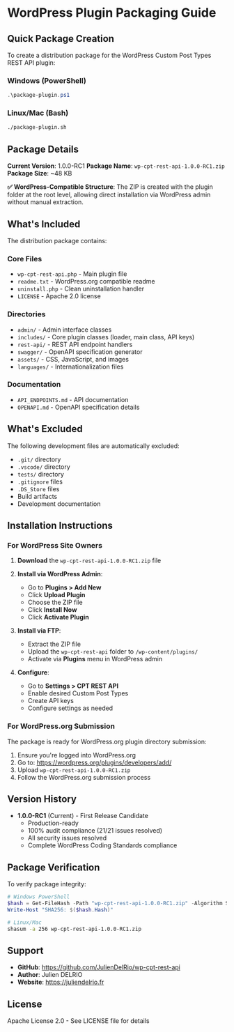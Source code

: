 # WordPress Plugin Packaging Guide

## Quick Package Creation

To create a distribution package for the WordPress Custom Post Types REST API plugin:

### Windows (PowerShell)
```powershell
.\package-plugin.ps1
```

### Linux/Mac (Bash)
```bash
./package-plugin.sh
```

## Package Details

**Current Version**: 1.0.0-RC1
**Package Name**: `wp-cpt-rest-api-1.0.0-RC1.zip`
**Package Size**: ~48 KB

**✅ WordPress-Compatible Structure**: The ZIP is created with the plugin folder at the root level, allowing direct installation via WordPress admin without manual extraction.

## What's Included

The distribution package contains:

### Core Files
- `wp-cpt-rest-api.php` - Main plugin file
- `readme.txt` - WordPress.org compatible readme
- `uninstall.php` - Clean uninstallation handler
- `LICENSE` - Apache 2.0 license

### Directories
- `admin/` - Admin interface classes
- `includes/` - Core plugin classes (loader, main class, API keys)
- `rest-api/` - REST API endpoint handlers
- `swagger/` - OpenAPI specification generator
- `assets/` - CSS, JavaScript, and images
- `languages/` - Internationalization files

### Documentation
- `API_ENDPOINTS.md` - API documentation
- `OPENAPI.md` - OpenAPI specification details

## What's Excluded

The following development files are automatically excluded:

- `.git/` directory
- `.vscode/` directory
- `tests/` directory
- `.gitignore` files
- `.DS_Store` files
- Build artifacts
- Development documentation

## Installation Instructions

### For WordPress Site Owners

1. **Download** the `wp-cpt-rest-api-1.0.0-RC1.zip` file

2. **Install via WordPress Admin**:
   - Go to **Plugins > Add New**
   - Click **Upload Plugin**
   - Choose the ZIP file
   - Click **Install Now**
   - Click **Activate Plugin**

3. **Install via FTP**:
   - Extract the ZIP file
   - Upload the `wp-cpt-rest-api` folder to `/wp-content/plugins/`
   - Activate via **Plugins** menu in WordPress admin

4. **Configure**:
   - Go to **Settings > CPT REST API**
   - Enable desired Custom Post Types
   - Create API keys
   - Configure settings as needed

### For WordPress.org Submission

The package is ready for WordPress.org plugin directory submission:

1. Ensure you're logged into WordPress.org
2. Go to: https://wordpress.org/plugins/developers/add/
3. Upload `wp-cpt-rest-api-1.0.0-RC1.zip`
4. Follow the WordPress.org submission process

## Version History

- **1.0.0-RC1** (Current) - First Release Candidate
  - Production-ready
  - 100% audit compliance (21/21 issues resolved)
  - All security issues resolved
  - Complete WordPress Coding Standards compliance

## Package Verification

To verify package integrity:

```powershell
# Windows PowerShell
$hash = Get-FileHash -Path "wp-cpt-rest-api-1.0.0-RC1.zip" -Algorithm SHA256
Write-Host "SHA256: $($hash.Hash)"
```

```bash
# Linux/Mac
shasum -a 256 wp-cpt-rest-api-1.0.0-RC1.zip
```

## Support

- **GitHub**: https://github.com/JulienDelRio/wp-cpt-rest-api
- **Author**: Julien DELRIO
- **Website**: https://juliendelrio.fr

## License

Apache License 2.0 - See LICENSE file for details
